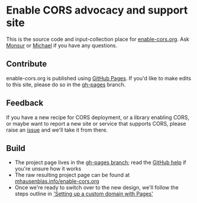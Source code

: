 # Enable CORS advocacy and support site

This is the source code and input-collection place for [enable-cors.org](http://enable-cors.org). Ask [Monsur](https://github.com/monsur) or [Michael](https://github.com/mhausenblas) if you have any questions.

## Contribute

enable-cors.org is published using [GitHub Pages](http://pages.github.com/). If you'd like to make edits to this site, please do so in the [gh-pages](https://github.com/mhausenblas/enable-cors.org/tree/gh-pages) branch.

## Feedback

If you have a new recipe for CORS deployment, or a library enabling CORS, or maybe want to report a new site or service that supports CORS, please raise an [issue](https://github.com/mhausenblas/enable-cors.org/issues) and we'll take it from there.

## Build

* The project page lives in the [gh-pages branch](https://github.com/mhausenblas/enable-cors.org/tree/gh-pages); read the [GitHub help](https://help.github.com/categories/20/articles) if you're unsure how it works
* The raw resulting project page can be found at [mhausenblas.info/enable-cors.org](http://mhausenblas.info/enable-cors.org/)
* Once we're ready to switch over to the new design, we'll follow the steps outline in ['Setting up a custom domain with Pages'](https://help.github.com/articles/setting-up-a-custom-domain-with-pages)

